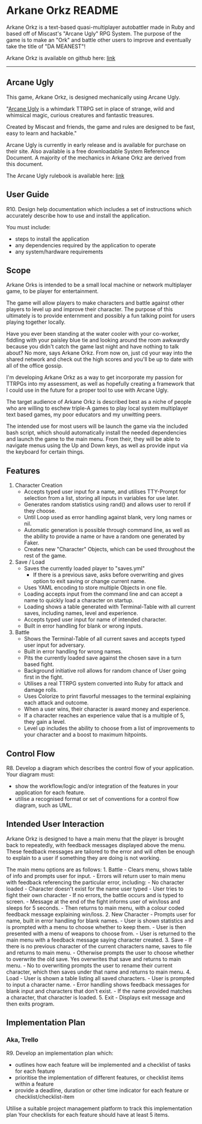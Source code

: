 

# Arkane Orkz README

Arkane Orkz is a text-based quasi-multiplayer autobattler made in Ruby and based off of Miscast's "Arcane Ugly" RPG System.
The purpose of the game is to make an "Ork" and battle other users to improve and eventually take the title of "DA MEANEST"!

Arkane Orkz is available on github here: [link](https://github.com/harley-ca_T1A3_SECOND) 

---

## Arcane Ugly

This game, Arkane Orkz, is designed mechanically using Arcane Ugly.

"[Arcane Ugly](https://miscastterrain.itch.io/arcaneugly) is a whimdark TTRPG set in place of strange, wild and whimsical magic, curious creatures and fantastic treasures.

Created by Miscast and friends, the game and rules are designed to be fast, easy to learn and hackable."

Arcane Ugly is currently in early release and is available for purchase on their site. Also available is a free downloadable System Reference Document. A majority of the mechanics in Arkane Orkz are derived from this document.

The Arcane Ugly rulebook is available here: [link](https://miscastterrain.itch.io/arcaneugly)

## User Guide

>>>>>>>>>>>>>
R10. Design help documentation which includes a set of instructions which accurately describe how to use and install the application.

You must include:
- steps to install the application
- any dependencies required by the application to operate
- any system/hardware requirements
>>>>>>>>>>>>

## Scope

Arkane Orks is intended to be a small local machine or network multiplayer game, to be player for entertainment.

The game will allow players to make characters and battle against other players to level up and improve their character. The purpose of this ultimately is to provide enternment and possibly a fun talking point for users playing together locally.

Have you ever been standing at the water cooler with your co-worker, fiddling with your paisley blue tie and looking around the room awkwardly because you didn't catch the game last night and have nothing to talk about? No more, says Arkane Orkz. From now on, just cd your way into the shared network and check out the high scores and you'll be up to date with all of the office gossip. 

I'm developing Arkane Orkz as a way to get incorporate my passion for TTRPGs into my assessment, as well as hopefully creating a framework that I could use in the future for a proper tool to use with Arcane Ugly.

The target audience of Arkane Orkz is described best as a niche of people who are willing to eschew triple-A games to play local system multiplayer text based games, my poor educators and my unwitting peers.

The intended use for most users will be launch the game via the included bash script, which should automatically install the needed dependencies and launch the game to the main menu. From their, they will be able to navigate menus using the Up and Down keys, as well as provide input via the keyboard for certain things. 

## Features

1. Character Creation
    - Accepts typed user input for a name, and utilises TTY-Prompt for selection from a list, storing all inputs in variables for use later.
    - Generates random statistics using rand() and allows user to reroll if they choose.
    - Until Loop used as error handling against blank, very long names or nil.
    - Automatic generation is possible through command line, as well as the ability to provide a name or have a random one generated by Faker.
    - Creates new "Character" Objects, which can be used throughout the rest of the game.
2. Save / Load
    - Saves the currently loaded player to "saves.yml"
        - If there is a previous save, asks before overwriting and gives option to exit saving or change current name.
    - Uses YAML encoding to store multiple Objects in one file.
    - Loading accepts input from the command line and can accept a name to quickly load a character on startup.
    - Loading shows a table generated with Terminal-Table with all current saves, including names, level and experience.
    - Accepts typed user input for name of intended character.
    - Built in error handling for blank or wrong inputs.
3. Battle
    - Shows the Terminal-Table of all current saves and accepts typed user input for adversary.
    - Built in error handling for wrong names.
    - Pits the currently loaded save against the chosen save in a turn based fight.
    - Background initiative roll allows for random chance of User going first in the fight.
    - Utilises a real TTRPG system converted into Ruby for attack and damage rolls.
    - Uses Colorize to print flavorful messages to the terminal explaining each attack and outcome.
    - When a user wins, their character is award money and experience.
    - If a character reaches an experience value that is a multiple of 5, they gain a level.
    - Level up includes the ability to choose from a list of improvements to your character and a boost to maximum hitpoints.

## Control Flow

>>>>>>>>>>>>
R8. Develop a diagram which describes the control flow of your application. Your diagram must:
- show the workflow/logic and/or integration of the features in your application for each feature.
- utilise a recognised format or set of conventions for a control flow diagram, such as UML.
>>>>>>>>>>>>>

## Intended User Interaction

Arkane Orkz is designed to have a main menu that the player is brought back to repeatedly, with feedback messages displayed above the menu. These feedback messages are tailored to the error and will often be enough to explain to a user if something they are doing is not working. 

The main menu options are as follows:
    1. Battle
        - Clears menu, shows table of info and prompts user for input.
        - Errors will return user to main menu with feedback referencing the particular error, including:
            - No character loaded
            - Character doesn't exist for the name user typed
            - User tries to fight their own character
        - If no errors, the battle occurs and is typed to screen.
        - Message at the end of the fight informs user of win/loss and sleeps for 5 seconds.
        - Then returns to main menu, with a colour coded feedback message explaining win/loss.
    2. New Character
        - Prompts user for name, built in error handling for blank names.
        - User is shown statistics and is prompted with a menu to choose whether to keep them.
        - User is then presented with a menu of weapons to choose from.
        - User is returned to the main menu with a feedback message saying character created.
    3. Save
        - If there is no previous character of the current characters name, saves to file and returns to main menu.
        - Otherwise prompts the user to choose whether to overwrite the old save. Yes overwrites that save and returns to main menu.
        - No to overwriting prompts the user to rename their current character, which then saves under that name and returns to main menu.
    4. Load
        - User is shown a table listing all saved characters.
        - User is prompted to input a character name.
        - Error handling shows feedback messages for blank input and characters that don't exist.
        - If the name provided matches a character, that character is loaded.
    5. Exit
        - Displays exit message and then exits program.


## Implementation Plan
### Aka, Trello

>>>>>>>>>>>>
R9. Develop an implementation plan which:
- outlines how each feature will be implemented and a checklist of tasks for each feature
- prioritise the implementation of different features, or checklist items within a feature
- provide a deadline, duration or other time indicator for each feature or checklist/checklist-item

Utilise a suitable project management platform to track this implementation plan
Your checklists for each feature should have at least 5 items.
>>>>>>>>>>>>>>>

